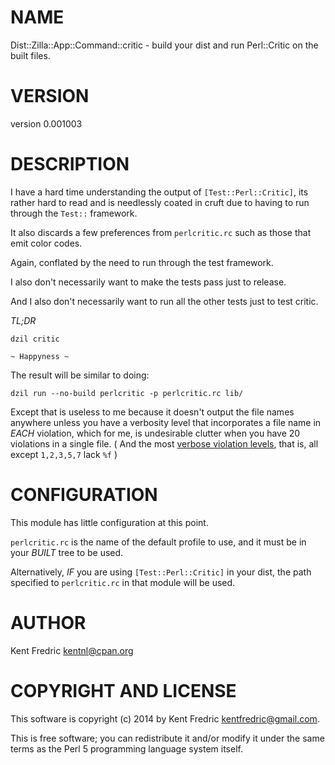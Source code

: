 # NAME

Dist::Zilla::App::Command::critic - build your dist and run Perl::Critic on the built files.

# VERSION

version 0.001003

# DESCRIPTION

I have a hard time understanding the output of `[Test::Perl::Critic]`, its rather hard to read and is needlessly coated in cruft
due to having to run through the `Test::` framework.

It also discards a few preferences from `perlcritic.rc` such as those that emit color codes.

Again, conflated by the need to run through the test framework.

I also don't necessarily want to make the tests pass just to release.

And I also don't necessarily want to run all the other tests just to test critic.

_TL;DR_

    dzil critic

    ~ Happyness ~

The result will be similar to doing:

    dzil run --no-build perlcritic -p perlcritic.rc lib/

Except that is useless to me because it doesn't output the file names anywhere unless you have a verbosity level that incorporates
a file name in _EACH_ violation, which for me, is undesirable clutter when you have 20 violations in a single file. ( And the most
[verbose violation levels](https://metacpan.org/pod/perlcritic#verbose-N-FORMAT), that is, all except `1,2,3,5,7` lack `%f` )

# CONFIGURATION

This module has little configuration at this point.

`perlcritic.rc` is the name of the default profile to use, and it must be in your _BUILT_ tree to be used.

Alternatively, _IF_ you are using `[Test::Perl::Critic]` in your dist, the path specified to `perlcritic.rc` in that module
will be used.

# AUTHOR

Kent Fredric <kentnl@cpan.org>

# COPYRIGHT AND LICENSE

This software is copyright (c) 2014 by Kent Fredric <kentfredric@gmail.com>.

This is free software; you can redistribute it and/or modify it under
the same terms as the Perl 5 programming language system itself.
